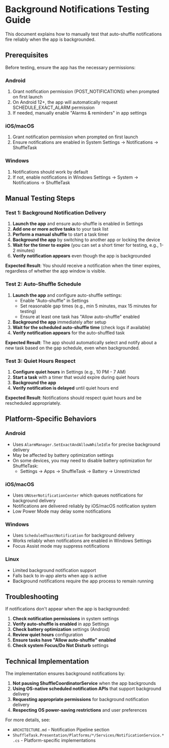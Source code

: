 # Background Notifications Testing Guide

This document explains how to manually test that auto-shuffle notifications fire reliably when the app is backgrounded.

## Prerequisites

Before testing, ensure the app has the necessary permissions:

### Android
1. Grant notification permission (POST_NOTIFICATIONS) when prompted on first launch
2. On Android 12+, the app will automatically request SCHEDULE_EXACT_ALARM permission
3. If needed, manually enable "Alarms & reminders" in app settings

### iOS/macOS
1. Grant notification permission when prompted on first launch
2. Ensure notifications are enabled in System Settings → Notifications → ShuffleTask

### Windows
1. Notifications should work by default
2. If not, enable notifications in Windows Settings → System → Notifications → ShuffleTask

## Manual Testing Steps

### Test 1: Background Notification Delivery

1. **Launch the app** and ensure auto-shuffle is enabled in Settings
2. **Add one or more active tasks** to your task list
3. **Perform a manual shuffle** to start a task timer
4. **Background the app** by switching to another app or locking the device
5. **Wait for the timer to expire** (you can set a short timer for testing, e.g., 1-2 minutes)
6. **Verify notification appears** even though the app is backgrounded

**Expected Result**: You should receive a notification when the timer expires, regardless of whether the app window is visible.

### Test 2: Auto-Shuffle Schedule

1. **Launch the app** and configure auto-shuffle settings:
   - Enable "Auto-shuffle" in Settings
   - Set reasonable gap times (e.g., min 5 minutes, max 15 minutes for testing)
   - Ensure at least one task has "Allow auto-shuffle" enabled
2. **Background the app** immediately after setup
3. **Wait for the scheduled auto-shuffle time** (check logs if available)
4. **Verify notification appears** for the auto-shuffled task

**Expected Result**: The app should automatically select and notify about a new task based on the gap schedule, even when backgrounded.

### Test 3: Quiet Hours Respect

1. **Configure quiet hours** in Settings (e.g., 10 PM - 7 AM)
2. **Start a task** with a timer that would expire during quiet hours
3. **Background the app**
4. **Verify notification is delayed** until quiet hours end

**Expected Result**: Notifications should respect quiet hours and be rescheduled appropriately.

## Platform-Specific Behaviors

### Android
- Uses `AlarmManager.SetExactAndAllowWhileIdle` for precise background delivery
- May be affected by battery optimization settings
- On some devices, you may need to disable battery optimization for ShuffleTask:
  - Settings → Apps → ShuffleTask → Battery → Unrestricted

### iOS/macOS
- Uses `UNUserNotificationCenter` which queues notifications for background delivery
- Notifications are delivered reliably by iOS/macOS notification system
- Low Power Mode may delay some notifications

### Windows
- Uses `ScheduledToastNotification` for background delivery
- Works reliably when notifications are enabled in Windows Settings
- Focus Assist mode may suppress notifications

### Linux
- Limited background notification support
- Falls back to in-app alerts when app is active
- Background notifications require the app process to remain running

## Troubleshooting

If notifications don't appear when the app is backgrounded:

1. **Check notification permissions** in system settings
2. **Verify auto-shuffle is enabled** in app Settings
3. **Check battery optimization** settings (Android)
4. **Review quiet hours** configuration
5. **Ensure tasks have "Allow auto-shuffle" enabled**
6. **Check system Focus/Do Not Disturb** settings

## Technical Implementation

The implementation ensures background notifications by:

1. **Not pausing ShuffleCoordinatorService** when the app backgrounds
2. **Using OS-native scheduled notification APIs** that support background delivery
3. **Requesting appropriate permissions** for background notification delivery
4. **Respecting OS power-saving restrictions** and user preferences

For more details, see:
- `ARCHITECTURE.md` - Notification Pipeline section
- `ShuffleTask.Presentation/Platforms/*/Services/NotificationService.*.cs` - Platform-specific implementations
